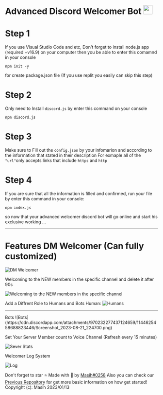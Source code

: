 # Advanced Discord Welcomer Bot <img src="https://raw.githubusercontent.com/MartinHeinz/MartinHeinz/master/wave.gif" width="30px">

# Step 1
If you use Visual Studio Code and etc, Don't forget to install node.js app (required +v16.9) on your computer then you be able to enter this comamnd in your console
```
npm init -y
```
for create package.json file (If you use replit you easily can skip this step)
# Step 2
Only need to Install `discord.js` by enter this command on your console
```
npm discord.js
```
# Step 3
Make sure to Fill out the `config.json` by your infomarion and according to the information that stated in their description
For exmaple all of the `"url"`only accepts links that include `https` and `http`

# Step 4
If you are sure that all the information is filled and confirmed, run your file by enter this command in your console:
```
npm index.js
```
so now that your advanced welcomer discord bot will go online and start his exclusive working ...
<hr>

# Features DM Welcomer (Can fully customized)

![DM Welcomer](https://cdn.discordapp.com/attachments/970232277437124659/1144625457577345074/Screenshot_2023-08-21_222425.png) 


Welcoming to the NEW members in the specific channel and delete it after 90s

![Welcoming to the NEW members in the specific channel](https://cdn.discordapp.com/attachments/970232277437124659/1144625457917071381/Screenshot_2023-08-21_222856.png) 

Add a Diffrent Role to Humans and Bots
Human:
![Humans](https://cdn.discordapp.com/attachments/970232277437124659/1144625458466537492/Screenshot_2023-08-21_222559.png)
<hr>
Bots
![Bots](https://cdn.discordapp.com/attachments/970232277437124659/1144625458688823446/Screenshot_2023-08-21_224700.png)

Set Your Server Member count to Voice Channel (Refresh every 15 minutes)

![Sever Stats](https://cdn.discordapp.com/attachments/970232277437124659/1144625458193903757/Screenshot_2023-08-21_223230.png)

Welcomer Log System

![Log](https://cdn.discordapp.com/attachments/970232277437124659/1144625567883350189/Screenshot_2023-08-21_222734.png)

Don't forget to star ⭐
Made with 🤍 by [Masih#0258](https://discord.com/users/901765485341859911)
Also you can check our [Previous Repository](https://github.com/Masihdeveloper/Creating-Discord-Bot/edit/main/README.md) for get more basic information on how get started!
Copyright (c): Masih 2023/01/13

